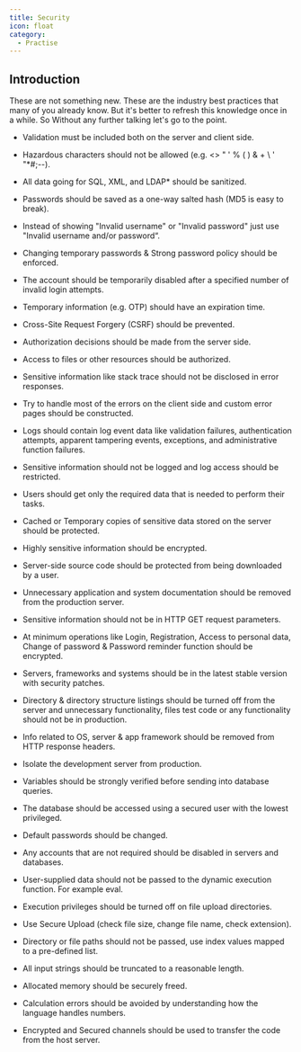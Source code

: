 ```yaml
---
title: Security
icon: float
category:
  - Practise
---
```


## Introduction

These are not something new. These are the industry best practices that many of you already know. But it's better to refresh this knowledge once in a while. So Without any further talking let's go to the point.

- Validation must be included both on the server and client side.

- Hazardous characters should not be allowed (e.g. <> " ' % ( ) & + \ \' \"\*#;--).

- All data going for SQL, XML, and LDAP\* should be sanitized.

- Passwords should be saved as a one-way salted hash (MD5 is easy to break).

- Instead of showing "Invalid username" or "Invalid password" just use "Invalid username and/or password“.

- Changing temporary passwords & Strong password policy should be enforced.

- The account should be temporarily disabled after a specified number of invalid login attempts.

- Temporary information (e.g. OTP) should have an expiration time.

- Cross-Site Request Forgery (CSRF) should be prevented.

- Authorization decisions should be made from the server side.

- Access to files or other resources should be authorized.

- Sensitive information like stack trace should not be disclosed in error responses.

- Try to handle most of the errors on the client side and custom error pages should be constructed.

- Logs should contain log event data like validation failures, authentication attempts, apparent tampering events, exceptions, and administrative function failures.

- Sensitive information should not be logged and log access should be restricted.

- Users should get only the required data that is needed to perform their tasks.

- Cached or Temporary copies of sensitive data stored on the server should be protected.

- Highly sensitive information should be encrypted.

- Server-side source code should be protected from being downloaded by a user.

- Unnecessary application and system documentation should be removed from the production server.

- Sensitive information should not be in HTTP GET request parameters.

- At minimum operations like Login, Registration, Access to personal data, Change of password & Password reminder function should be encrypted.

- Servers, frameworks and systems should be in the latest stable version with security patches.

- Directory & directory structure listings should be turned off from the server and unnecessary functionality, files test code or any functionality should not be in production.

- Info related to OS, server & app framework should be removed from HTTP response headers.

- Isolate the development server from production.

- Variables should be strongly verified before sending into database queries.

- The database should be accessed using a secured user with the lowest privileged.

- Default passwords should be changed.

- Any accounts that are not required should be disabled in servers and databases.

- User-supplied data should not be passed to the dynamic execution function. For example eval.

- Execution privileges should be turned off on file upload directories.

- Use Secure Upload (check file size, change file name, check extension).

- Directory or file paths should not be passed, use index values mapped to a pre-defined list.

- All input strings should be truncated to a reasonable length.

- Allocated memory should be securely freed.

- Calculation errors should be avoided by understanding how the language handles numbers.

- Encrypted and Secured channels should be used to transfer the code from the host server.
